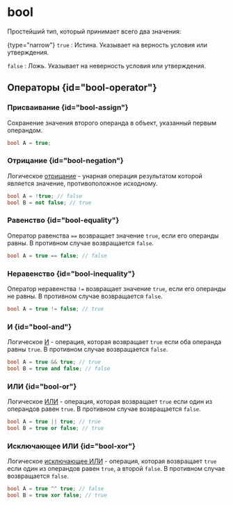 <show-structure for="chapter,procedure" depth="2"/>

# bool

Простейший тип, который принимает всего два значения:

{type="narrow"}
`true`
: Истина. Указывает на верность условия или утверждения.

`false`
: Ложь. Указывает на неверность условия или утверждения.

## Операторы {id="bool-operator"}

### Присваивание {id="bool-assign"}

Сохранение значения второго операнда в объект, указанный первым операндом.

```c++
bool A = true;
```

### Отрицание {id="bool-negation"}

Логическое [отрицание](https://w.wiki/88Li) - унарная операция результатом которой является значение, противоположное
исходному.

```c++
bool A = !true; // false
bool B = not false; // true
```

### Равенство {id="bool-equality"}

Оператор равенства `==` возвращает значение `true`, если его операнды равны. В противном случае возвращается `false`.

```c++
bool A = true == false; // false
```

### Неравенство {id="bool-inequality"}

Оператор неравенства `!=` возвращает значение `true`, если его операнды не равны. В противном случае
возвращается `false`.

```c++
bool A = true != false; // true
```

### И {id="bool-and"}

Логическое [И](https://w.wiki/9tF2) - операция, которая возвращает `true` если оба операнда равны `true`. В противном
случае возвращается `false`.

```c++
bool A = true && true; // true
bool B = true and false; // false
```

### ИЛИ {id="bool-or"}

Логическое [ИЛИ](https://w.wiki/9tFE) - операция, которая возвращает `true` если один из операндов равен `true`. В
противном случае возвращается `false`.

```c++
bool A = true || true; // true
bool B = true or false; // true
```

### Исключающее ИЛИ {id="bool-xor"}

Логическое [исключающее ИЛИ](https://w.wiki/5GTh) - операция, которая возвращает `true` если один из операндов
равен `true`, а второй `false`. В противном случае возвращается `false`.

```c++
bool A = true ^^ true; // false
bool B = true xor false; // true
```

<a href="https://www.angelcode.com/angelscript/sdk/docs/manual/doc_datatypes_primitives.html#bool" />
